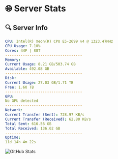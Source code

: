 # 🌐 Server Stats
## 🔍 Server Info
```yaml
CPU: Intel(R) Xeon(R) CPU E5-2699 v4 @ 1323.47MHz
CPU Usage: 7.10%
Cores: 44P | 88T
-----------------------------------
Memory:
Current Usage: 8.21 GB/503.74 GB
Available: 492.08 GB
-----------------------------------
Disk:
Current Usage: 27.03 GB/1.71 TB
Free: 1.60 TB
-----------------------------------
GPU:
No GPU detected
-----------------------------------
Network:
Current Transfer (Sent): 728.97 KB/s
Current Transfer (Received): 62.80 KB/s
Total Sent: 616.56 GB
Total Received: 136.02 GB
-----------------------------------
Uptime:
11d 14h 4m 22s
```
![GitHub Stats](https://img.shields.io/badge/Updated-2025-05-01_07:13:10-blue)